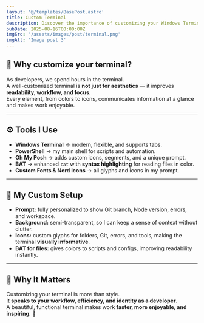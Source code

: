 ```yaml
---
layout: '@/templates/BasePost.astro'
title: Custom Terminal
description: Discover the importance of customizing your Windows Terminal to boost productivity and style.
pubDate: 2025-08-16T00:00:00Z
imgSrc: '/assets/images/post/terminal.png'
imgAlt: 'Image post 3'
---
```


## 📌 Why customize your terminal?
As developers, we spend hours in the terminal.  
A well-customized terminal is **not just for aesthetics** — it improves **readability, workflow, and focus**.  
Every element, from colors to icons, communicates information at a glance and makes work enjoyable.

---

## ⚙️ Tools I Use
- **Windows Terminal** → modern, flexible, and supports tabs.  
- **PowerShell** → my main shell for scripts and automation.  
- **Oh My Posh** → adds custom icons, segments, and a unique prompt.  
- **BAT** → enhanced `cat` with **syntax highlighting** for reading files in color.  
- **Custom Fonts & Nerd Icons** → all glyphs and icons in my prompt.  

---

## 🎨 My Custom Setup
- **Prompt:** fully personalized to show Git branch, Node version, errors, and workspace.  
- **Background:** semi-transparent, so I can keep a sense of context without clutter.  
- **Icons:** custom glyphs for folders, Git, errors, and tools, making the terminal **visually informative**.  
- **BAT for files:** gives colors to scripts and configs, improving readability instantly.  

---

## 🎯 Why It Matters
Customizing your terminal is more than style.  
It **speaks to your workflow, efficiency, and identity as a developer**.  
A beautiful, functional terminal makes work **faster, more enjoyable, and inspiring**. 🚀
